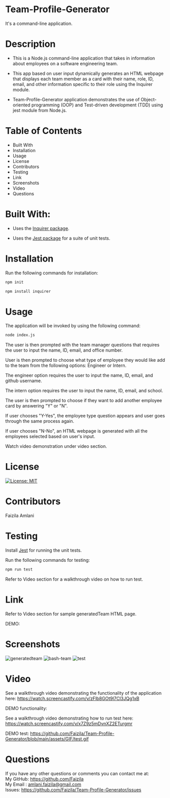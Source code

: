 # Team-Profile-Generator

It's a command-line application.

# Description

* This is a Node.js command-line application that takes in information about employees on a software engineering team.

* This app based on user input dynamically generates an HTML webpage that displays each team member as a card with their name, role, ID, email, and other information specific to their role using the Inquirer module. 

* Team-Profile-Generator application demonstrates the use of Object-oriented programming (OOP) and Test-driven development (TDD) using jest module from Node.js.

# Table of Contents

* Built With
* Installation
* Usage
* License
* Contributors
* Testing
* Link
* Screenshots
* Video
* Questions

# Built With:

* Uses the [Inquirer package](https://www.npmjs.com/package/inquirer).

* Uses the [Jest package](https://www.npmjs.com/package/jest) for a suite of unit tests.

# Installation

Run the following commands for installation:

```bash
npm init
```

```bash
npm install inquirer
```
# Usage

The application will be invoked by using the following command:

```bash
node index.js
```
The user is then prompted with the team manager questions that requires the user to input the name, ID, email, and office number.

User is then prompted to choose what type of employee they would like add to the team from the following options: Engineer or Intern.

The engineer option requires the user to input the name, ID, email, and github username.

The intern option requires the user to input the name, ID, email, and school.

The user is then prompted to choose if they want to add another employee card by answering "Y" or "N".

If user chooses "Y-Yes", the employee type question appears and user goes through the same process again.

If user chooses "N-No", an HTML webpage is generated with all the employees selected based on user's input.

Watch video demonstration under video section.

# License

[![License: MIT](https://img.shields.io/badge/License-MIT-yellow.svg)](https://opensource.org/licenses/MIT)

# Contributors

Faizila Amlani

# Testing

Install [Jest](https://www.npmjs.com/package/jest) for running the unit tests.

Run the following commands for testing:

```bash
npm run test
```
Refer to Video section for a walkthrough video on how to run test.

# Link

Refer to Video section for sample generatedTeam HTML page.

DEMO: 

# Screenshots

![generatedteam](https://user-images.githubusercontent.com/78191579/137752242-5fa07918-8760-4e90-8966-47ad20d93f66.JPG)
![bash-team](https://user-images.githubusercontent.com/78191579/137752219-c45a7fbd-4ba5-4044-a0c4-123744def910.JPG)
![test](https://user-images.githubusercontent.com/78191579/137602190-0c06b8d6-5f14-44c0-892a-753fc9a0d499.JPG)

# Video

See a walkthrough video demonstrating the functionality of the application here:
https://watch.screencastify.com/v/zFlb8GOt9l7Cl3JQg1xB

DEMO functionality:

See a walkthrough video demonstrating how to run test here:
https://watch.screencastify.com/v/x7Z9z5mDvnXZ2ETurgmr

DEMO test: https://github.com/Faizila/Team-Profile-Generator/blob/main/assets/GIF/test.gif 

# Questions

If you have any other questions or comments you can contact me at:
   <br>
   My GitHub: https://github.com/Faizila
   <br>
   My Email : amlani.faizila@gmail.com
   <br>
   Issues: https://github.com/Faizila/Team-Profile-Generator/issues

